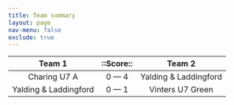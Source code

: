 ```yaml
---
title: Team summary
layout: page
nav-menu: false
exclude: true
---
```




|        Team 1         |  ::Score::  |        Team 2         |
|:---------------------:|:-----------:|:---------------------:|
|     Charing U7 A      | 0 &mdash; 4 | Yalding & Laddingford |
| Yalding & Laddingford | 0 &mdash; 1 |   Vinters U7 Green    |

 <br /><br /><br />